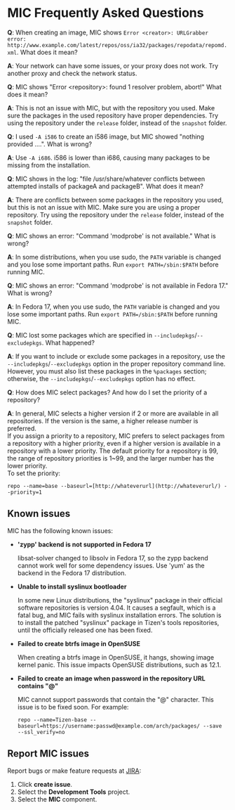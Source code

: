 # MIC Frequently Asked Questions

**Q**: When creating an image, MIC shows `Error <creator>: URLGrabber error: http://www.example.com/latest/repos/oss/ia32/packages/repodata/repomd.xml`. What does it mean?

**A**: Your network can have some issues, or your proxy does not work. Try another proxy and check the network status.


**Q**: MIC shows "Error &lt;repository&gt;: found 1 resolver problem, abort!" What does it mean?

**A**: This is not an issue with MIC, but with the repository you used. Make sure the packages in the used repository have proper dependencies. Try using the repository under the `release` folder, instead of the `snapshot` folder.


**Q**: I used `-A i586` to create an i586 image, but MIC showed "nothing provided ....". What is wrong?

**A**: Use `-A i686`. i586 is lower than i686, causing many packages to be missing from the installation.


**Q**: MIC shows in the log: "file /usr/share/whatever conflicts between attempted installs of packageA and packageB". What does it mean?

**A**: There are conflicts between some packages in the repository you used, but this is not an issue with MIC. Make sure you are using a proper repository. Try using the repository under the `release` folder, instead of the `snapshot` folder.


**Q**: MIC shows an error: "Command 'modprobe' is not available." What is wrong?

**A**: In some distributions, when you use sudo, the `PATH` variable is changed and you lose some important paths. Run `export PATH=/sbin:$PATH` before running MIC.


**Q**: MIC shows an error: "Command 'modprobe' is not available in Fedora 17." What is wrong?

**A**: In Fedora 17, when you use sudo, the `PATH` variable is changed and you lose some important paths. Run `export PATH=/sbin:$PATH` before running MIC.


**Q**: MIC lost some packages which are specified in `--includepkgs`/`--excludepkgs`. What happened?

**A**: If you want to include or exclude some packages in a repository, use the `--includepkgs`/`--excludepkgs` option in the proper repository command line. However, you must also list these packages in the `%packages` section; otherwise, the `--includepkgs`/`--excludepkgs` option has no effect.


**Q**: How does MIC select packages? And how do I set the priority of a repository?

**A**: In general, MIC selects a higher version if 2 or more are available in all repositories. If the version is the same, a higher release number is preferred.<br>
If you assign a priority to a repository, MIC prefers to select packages from a repository with a higher priority, even if a higher version is available in a repository with a lower priority. The default priority for a repository is 99, the range of repository priorities is 1~99, and the larger number has the lower priority.<br>
To set the priority:
```
repo --name=base --baseurl=[http://whateverurl](http://whateverurl/) --priority=1
```

## Known issues

MIC has the following known issues:

- **'zypp' backend is not supported in Fedora 17**

  libsat-solver changed to libsolv in Fedora 17, so the zypp backend cannot work well for some dependency issues. Use 'yum' as the backend in the Fedora 17 distribution.

- **Unable to install syslinux bootloader**

  In some new Linux distributions, the "syslinux" package in their official software repositories is version 4.04. It causes a segfault, which is a fatal bug, and MIC fails with syslinux installation errors. The solution is to install the patched "syslinux" package in Tizen's tools repositories, until the officially released one has been fixed.

- **Failed to create btrfs image in OpenSUSE**

  When creating a btrfs image in OpenSUSE, it hangs, showing image kernel panic. This issue impacts OpenSUSE distributions, such as 12.1.

- **Failed to create an image when password in the repository URL contains "@"**

  MIC cannot support passwords that contain the "@" character. This issue is to be fixed soon. For example:
  ```
  repo --name=Tizen-base --baseurl=https://username:passwd@example.com/arch/packages/ --save  --ssl_verify=no
  ```


## Report MIC issues

Report bugs or make feature requests at [JIRA](https://bugs.tizen.org/):

1. Click **create issue**.
1. Select the **Development Tools** project.
1. Select the **MIC** component.
